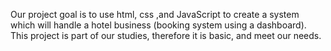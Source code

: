 Our project goal is to use html, css ,and JavaScript to create a system which will handle a hotel business (booking system using a dashboard). 
This project is part of our studies, therefore it is basic, and meet our needs. 
